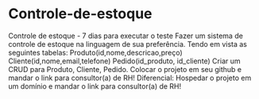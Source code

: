 # Controle-de-estoque
Controle de estoque - 7 dias para executar o teste  Fazer um sistema de controle de estoque na linguagem de sua preferência.  Tendo em vista as seguintes tabelas:  Produto(id,nome,descricao,preço) Cliente(id,nome,email,telefone) Pedido(id_produto, id_cliente)  Criar um CRUD para Produto, Cliente, Pedido.   Colocar o projeto em seu github e mandar o link para consultor(a) de RH!  Diferencial: Hospedar o projeto em um domínio e mandar o link para consultor(a) de RH!

